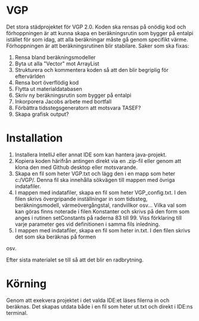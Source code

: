 # VGP

Det stora städprojektet för VGP 2.0. Koden ska rensas på onödig kod och förhoppningen är att kunna skapa en beräkningsrutin som bygger på entalpi istället för som  idag,  att alla beräkningar måste gå genom  specifikt värme. Förhoppningen är att beräkningsrutinen blir stabilare. Saker som ska fixas:

1. Rensa bland beräkningsmodeller
2. Byta ut alla "Vector"  mot ArrayList
3. Strukturera och kommentera koden så att den blir begriplig för eftervärlden
4. Rensa bort överflödig kod
5. Flytta ut materialdatabasen
6. Skriv ny beräkningsrutin  som bygger på entalpi
7. Inkorporera Jacobs arbete med bortfall
8. Förbättra tidsstegsgeneratorn att motsvara TASEF?
9. Skapa grafisk output?

# Installation

1. Installera IntelliJ eller annat IDE som kan hantera java-projekt.
2. Kopiera koden härifrån antingen direkt via en .zip-fil eller genom att klona den med Github desktop eller motsvarande.
3. Skapa en fil som heter VGP.txt och lägg den i en mapp som heter c:/VGP/. Denna fil ska innehålla sökvägen till mappen med övriga  indatafiler.
4. I  mappen  med indatafiler, skapa en fil som heter VGP_config.txt. I den filen skrivs övergripande inställningar in som tidssteg, beräkningsmodell, värmeövergångstal, randvillkor osv... Vilka val som kan göras finns noterade i  filen Konstanter och  skrivs på den form som anges i  rutinen setConstants på raderna  83 till 99. Viss förklaring till varje parameter ges vid definitionen i samma fils inledning.
5. I mappen  med indatafiler,  skapa en fil som heter in.txt. I den filen skrivs det som ska beräknas på formen

<tid i sekunder>
<tjocklek i  mm> <material1>
<tjocklek i  mm> <material2>
osv.

Efter sista materialet se till så att det blir en radbrytning.
    
# Körning
  
Genom att exekvera  projektet i  det  valda IDE:et läses filerna in och beräknas. Det skapas utdata både i en fil som heter ut.txt och direkt  i IDE:ns terminal. 
